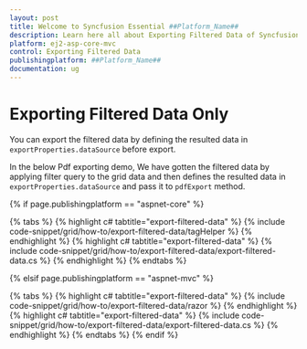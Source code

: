 ```yaml
---
layout: post
title: Welcome to Syncfusion Essential ##Platform_Name##
description: Learn here all about Exporting Filtered Data of Syncfusion Essential ##Platform_Name## widgets based on HTML5 and jQuery.
platform: ej2-asp-core-mvc
control: Exporting Filtered Data
publishingplatform: ##Platform_Name##
documentation: ug
---
```



# Exporting Filtered Data Only

You can export the filtered data by defining the resulted data in `exportProperties.dataSource` before export.

In the below Pdf exporting demo, We have gotten the filtered data by applying filter query to the grid data and then defines the resulted data in `exportProperties.dataSource` and pass it to `pdfExport` method.

{% if page.publishingplatform == "aspnet-core" %}

{% tabs %}
{% highlight c# tabtitle="export-filtered-data" %}
{% include code-snippet/grid/how-to/export-filtered-data/tagHelper %}
{% endhighlight %}
{% highlight c# tabtitle="export-filtered-data" %}
{% include code-snippet/grid/how-to/export-filtered-data/export-filtered-data.cs %}
{% endhighlight %}
{% endtabs %}

{% elsif page.publishingplatform == "aspnet-mvc" %}

{% tabs %}
{% highlight c# tabtitle="export-filtered-data" %}
{% include code-snippet/grid/how-to/export-filtered-data/razor %}
{% endhighlight %}
{% highlight c# tabtitle="export-filtered-data" %}
{% include code-snippet/grid/how-to/export-filtered-data/export-filtered-data.cs %}
{% endhighlight %}
{% endtabs %}
{% endif %}


